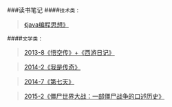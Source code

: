 ###读书笔记
####`技术类：`
> [《java编程思想》](https://github.com/ZM-Fight/ReadingNotes/tree/master/%E6%8A%80%E6%9C%AF%E4%B9%A6%E7%B1%8D)

####`文学类：`

> [2013-8《悟空传》+《西游日记》](https://github.com/ZM-Fight/ReadingNotes/blob/master/%E6%96%87%E5%AD%A6%E8%AF%BB%E7%89%A9/2013-8%E3%80%8A%E6%82%9F%E7%A9%BA%E4%BC%A0%E3%80%8B%2B%E3%80%8A%E8%A5%BF%E6%B8%B8%E6%97%A5%E8%AE%B0%E3%80%8B.md)

> [2014-2《我是传奇》](https://github.com/ZM-Fight/ReadingNotes/blob/master/%E6%96%87%E5%AD%A6%E8%AF%BB%E7%89%A9/2014-2%E3%80%8A%E6%88%91%E6%98%AF%E4%BC%A0%E5%A5%87%E3%80%8B.md)

> [2014-7《第七天》](https://github.com/ZM-Fight/ReadingNotes/blob/master/%E6%96%87%E5%AD%A6%E8%AF%BB%E7%89%A9/2014-7%E3%80%8A%E7%AC%AC%E4%B8%83%E5%A4%A9%E3%80%8B.md)

> [2015-2《僵尸世界大战：一部僵尸战争的口述历史》](https://github.com/ZM-Fight/ReadingNotes/blob/master/%E6%96%87%E5%AD%A6%E8%AF%BB%E7%89%A9/2015-2%E3%80%8A%E5%83%B5%E5%B0%B8%E4%B8%96%E7%95%8C%E5%A4%A7%E6%88%98%EF%BC%9A%E4%B8%80%E9%83%A8%E5%83%B5%E5%B0%B8%E6%88%98%E4%BA%89%E7%9A%84%E5%8F%A3%E8%BF%B0%E5%8E%86%E5%8F%B2%E3%80%8B.md)
